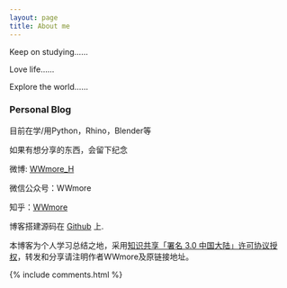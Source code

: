 ```yaml
---
layout: page
title: About me
---
```



<p>
Keep on studying……
<p>
Love life……
<p>
Explore the world……

<p>

<h3> Personal Blog </h3>  

<p>
目前在学/用Python，Rhino，Blender等
<p>
如果有想分享的东西，会留下纪念

<p>

<p>
微博: <a target="_blank" href='https://www.weibo.com/2078014897/profile?topnav=1&wvr=6&is_all=1'>WWmore_H</a>
<p>
微信公众号：<a target="_blank"  src='/images/payimg/wechat.jpg'>WWmore  </a>

<p>
知乎：<a target="_blank" href='https://www.zhihu.com/people/wang-hui-hui-31-75/activities'>WWmore</a>
<p>

博客搭建源码在 <a target="_blank" href='https://github.com/leopardpan/leopardpan.github.io/'>Github</a> 上.

<p>

<p> 本博客为个人学习总结之地，采用<a target="_blank" href='https://creativecommons.org/licenses/by/3.0/cn/'>知识共享「署名 3.0 中国大陆」许可协议授权</a>，转发和分享请注明作者WWmore及原链接地址。

<p>


{% include comments.html %}
